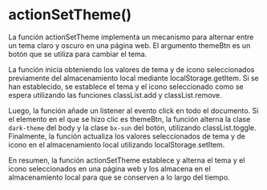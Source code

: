 # actionSetTheme()

La función actionSetTheme implementa un mecanismo para alternar entre un tema claro y oscuro en una página web. El argumento themeBtn es un botón que se utiliza para cambiar el tema.

La función inicia obteniendo los valores de tema y de icono seleccionados previamente del almacenamiento local mediante localStorage.getItem. Si se han establecido, se establece el tema y el icono seleccionado como se espera utilizando las funciones classList.add y classList.remove.

Luego, la función añade un listener al evento click en todo el documento. Si el elemento en el que se hizo clic es themeBtn, la función alterna la clase `dark-theme` del body y la clase `bx-sun` del botón, utilizando classList.toggle. Finalmente, la función actualiza los valores seleccionados de tema y de icono en el almacenamiento local utilizando localStorage.setItem.

En resumen, la función actionSetTheme establece y alterna el tema y el icono seleccionados en una página web y los almacena en el almacenamiento local para que se conserven a lo largo del tiempo.






